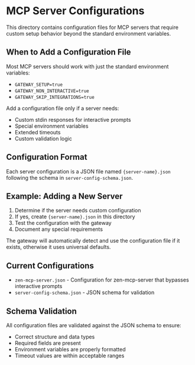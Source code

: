 # MCP Server Configurations

This directory contains configuration files for MCP servers that require custom setup behavior beyond the standard environment variables.

## When to Add a Configuration File

Most MCP servers should work with just the standard environment variables:
- `GATEWAY_SETUP=true`
- `GATEWAY_NON_INTERACTIVE=true` 
- `GATEWAY_SKIP_INTEGRATIONS=true`

Add a configuration file only if a server needs:
- Custom stdin responses for interactive prompts
- Special environment variables
- Extended timeouts
- Custom validation logic

## Configuration Format

Each server configuration is a JSON file named `{server-name}.json` following the schema in `server-config-schema.json`.

## Example: Adding a New Server

1. Determine if the server needs custom configuration
2. If yes, create `{server-name}.json` in this directory
3. Test the configuration with the gateway
4. Document any special requirements

The gateway will automatically detect and use the configuration file if it exists, otherwise it uses universal defaults.

## Current Configurations

- `zen-mcp-server.json` - Configuration for zen-mcp-server that bypasses interactive prompts
- `server-config-schema.json` - JSON schema for validation

## Schema Validation

All configuration files are validated against the JSON schema to ensure:
- Correct structure and data types
- Required fields are present
- Environment variables are properly formatted
- Timeout values are within acceptable ranges